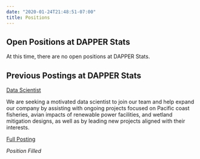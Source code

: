 ```yaml
---
date: "2020-01-24T21:48:51-07:00"
title: Positions
---
```


## Open Positions at DAPPER Stats
At this time, there are no open positions at DAPPER Stats.

## Previous Postings at DAPPER Stats
[Data Scientist](/datascientist/)

We are seeking a motivated data scientist to join our team and help expand our company by assisting with ongoing projects focused on Pacific coast fisheries, avian impacts of renewable power facilities, and wetland mitigation designs, as well as by leading new projects aligned with their interests.

[Full Posting](/datascientist/)

*Position Filled*